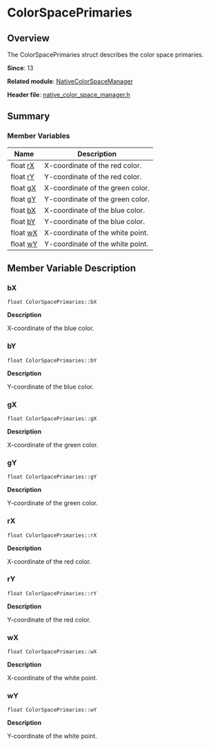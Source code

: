# ColorSpacePrimaries


## Overview

The ColorSpacePrimaries struct describes the color space primaries.

**Since**: 13

**Related module**: [NativeColorSpaceManager](_native_color_space_manager.md)

**Header file**: [native_color_space_manager.h](native__color__space__manager_8h.md)

## Summary


### Member Variables

| Name| Description| 
| -------- | -------- |
| float [rX](#rx) | X-coordinate of the red color. | 
| float [rY](#ry) | Y-coordinate of the red color. | 
| float [gX](#gx) | X-coordinate of the green color. | 
| float [gY](#gy) | Y-coordinate of the green color. | 
| float [bX](#bx) | X-coordinate of the blue color. | 
| float [bY](#by) | Y-coordinate of the blue color. | 
| float [wX](#wx) | X-coordinate of the white point. | 
| float [wY](#wy) | Y-coordinate of the white point. | 


## Member Variable Description


### bX

```
float ColorSpacePrimaries::bX
```
**Description**

X-coordinate of the blue color.


### bY

```
float ColorSpacePrimaries::bY
```
**Description**

Y-coordinate of the blue color.


### gX

```
float ColorSpacePrimaries::gX
```
**Description**

X-coordinate of the green color.


### gY

```
float ColorSpacePrimaries::gY
```
**Description**

Y-coordinate of the green color.


### rX

```
float ColorSpacePrimaries::rX
```
**Description**

X-coordinate of the red color.


### rY

```
float ColorSpacePrimaries::rY
```
**Description**

Y-coordinate of the red color.


### wX

```
float ColorSpacePrimaries::wX
```
**Description**

X-coordinate of the white point.


### wY

```
float ColorSpacePrimaries::wY
```
**Description**

Y-coordinate of the white point.

